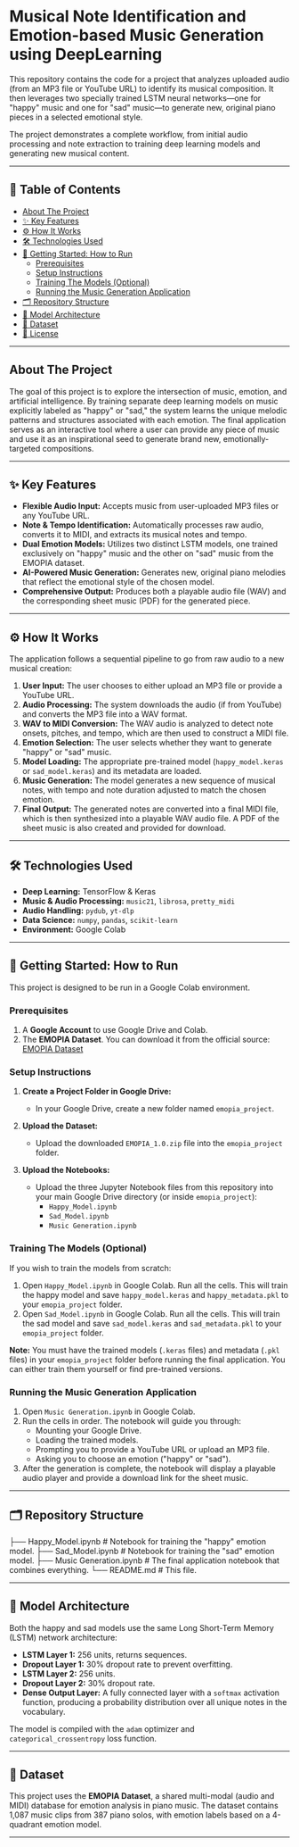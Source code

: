 # Musical Note Identification and Emotion-based Music Generation using DeepLearning

This repository contains the code for a project that analyzes uploaded audio (from an MP3 file or YouTube URL) to identify its musical composition. It then leverages two specially trained LSTM neural networks—one for "happy" music and one for "sad" music—to generate new, original piano pieces in a selected emotional style.

The project demonstrates a complete workflow, from initial audio processing and note extraction to training deep learning models and generating new musical content.

---

## 📜 Table of Contents

- [About The Project](#about-the-project)
- [✨ Key Features](#-key-features)
- [⚙️ How It Works](#️-how-it-works)
- [🛠️ Technologies Used](#️-technologies-used)
- [🚀 Getting Started: How to Run](#-getting-started-how-to-run)
  - [Prerequisites](#prerequisites)
  - [Setup Instructions](#setup-instructions)
  - [Training The Models (Optional)](#training-the-models-optional)
  - [Running the Music Generation Application](#running-the-music-generation-application)
- [🗂️ Repository Structure](#️-repository-structure)
- [🧠 Model Architecture](#-model-architecture)
- [🎵 Dataset](#-dataset)
- [📄 License](#-license)

---

## About The Project

The goal of this project is to explore the intersection of music, emotion, and artificial intelligence. By training separate deep learning models on music explicitly labeled as "happy" or "sad," the system learns the unique melodic patterns and structures associated with each emotion. The final application serves as an interactive tool where a user can provide any piece of music and use it as an inspirational seed to generate brand new, emotionally-targeted compositions.

---

## ✨ Key Features

-   **Flexible Audio Input:** Accepts music from user-uploaded MP3 files or any YouTube URL.
-   **Note & Tempo Identification:** Automatically processes raw audio, converts it to MIDI, and extracts its musical notes and tempo.
-   **Dual Emotion Models:** Utilizes two distinct LSTM models, one trained exclusively on "happy" music and the other on "sad" music from the EMOPIA dataset.
-   **AI-Powered Music Generation:** Generates new, original piano melodies that reflect the emotional style of the chosen model.
-   **Comprehensive Output:** Produces both a playable audio file (WAV) and the corresponding sheet music (PDF) for the generated piece.

---

## ⚙️ How It Works

The application follows a sequential pipeline to go from raw audio to a new musical creation:

1.  **User Input:** The user chooses to either upload an MP3 file or provide a YouTube URL.
2.  **Audio Processing:** The system downloads the audio (if from YouTube) and converts the MP3 file into a WAV format.
3.  **WAV to MIDI Conversion:** The WAV audio is analyzed to detect note onsets, pitches, and tempo, which are then used to construct a MIDI file.
4.  **Emotion Selection:** The user selects whether they want to generate "happy" or "sad" music.
5.  **Model Loading:** The appropriate pre-trained model (`happy_model.keras` or `sad_model.keras`) and its metadata are loaded.
6.  **Music Generation:** The model generates a new sequence of musical notes, with tempo and note duration adjusted to match the chosen emotion.
7.  **Final Output:** The generated notes are converted into a final MIDI file, which is then synthesized into a playable WAV audio file. A PDF of the sheet music is also created and provided for download.

---

## 🛠️ Technologies Used

-   **Deep Learning:** TensorFlow & Keras
-   **Music & Audio Processing:** `music21`, `librosa`, `pretty_midi`
-   **Audio Handling:** `pydub`, `yt-dlp`
-   **Data Science:** `numpy`, `pandas`, `scikit-learn`
-   **Environment:** Google Colab

---

## 🚀 Getting Started: How to Run

This project is designed to be run in a Google Colab environment.

### Prerequisites

1.  A **Google Account** to use Google Drive and Colab.
2.  The **EMOPIA Dataset**. You can download it from the official source: [EMOPIA Dataset](https://www.upf.edu/web/mtg/emopia)

### Setup Instructions

1.  **Create a Project Folder in Google Drive:**
    -   In your Google Drive, create a new folder named `emopia_project`.

2.  **Upload the Dataset:**
    -   Upload the downloaded `EMOPIA_1.0.zip` file into the `emopia_project` folder.

3.  **Upload the Notebooks:**
    -   Upload the three Jupyter Notebook files from this repository into your main Google Drive directory (or inside `emopia_project`):
        -   `Happy_Model.ipynb`
        -   `Sad_Model.ipynb`
        -   `Music Generation.ipynb`

### Training The Models (Optional)

If you wish to train the models from scratch:

1.  Open `Happy_Model.ipynb` in Google Colab. Run all the cells. This will train the happy model and save `happy_model.keras` and `happy_metadata.pkl` to your `emopia_project` folder.
2.  Open `Sad_Model.ipynb` in Google Colab. Run all the cells. This will train the sad model and save `sad_model.keras` and `sad_metadata.pkl` to your `emopia_project` folder.

**Note:** You must have the trained models (`.keras` files) and metadata (`.pkl` files) in your `emopia_project` folder before running the final application. You can either train them yourself or find pre-trained versions.

### Running the Music Generation Application

1.  Open `Music Generation.ipynb` in Google Colab.
2.  Run the cells in order. The notebook will guide you through:
    -   Mounting your Google Drive.
    -   Loading the trained models.
    -   Prompting you to provide a YouTube URL or upload an MP3 file.
    -   Asking you to choose an emotion ("happy" or "sad").
3.  After the generation is complete, the notebook will display a playable audio player and provide a download link for the sheet music.

---
## 🗂️ Repository Structure


├── Happy_Model.ipynb             # Notebook for training the "happy" emotion model.
├── Sad_Model.ipynb               # Notebook for training the "sad" emotion model.
├── Music Generation.ipynb        # The final application notebook that combines everything.
└── README.md                     # This file.

---

## 🧠 Model Architecture

Both the happy and sad models use the same Long Short-Term Memory (LSTM) network architecture:

-   **LSTM Layer 1:** 256 units, returns sequences.
-   **Dropout Layer 1:** 30% dropout rate to prevent overfitting.
-   **LSTM Layer 2:** 256 units.
-   **Dropout Layer 2:** 30% dropout rate.
-   **Dense Output Layer:** A fully connected layer with a `softmax` activation function, producing a probability distribution over all unique notes in the vocabulary.

The model is compiled with the `adam` optimizer and `categorical_crossentropy` loss function.

---

## 🎵 Dataset

This project uses the **EMOPIA Dataset**, a shared multi-modal (audio and MIDI) database for emotion analysis in piano music. The dataset contains 1,087 music clips from 387 piano solos, with emotion labels based on a 4-quadrant emotion model.

---

